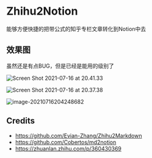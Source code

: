 # Zhihu2Notion
能够方便快捷的把带公式的知乎专栏文章转化到Notion中去

## 效果图

虽然还是有点BUG，但是已经是能用的级别了

![Screen Shot 2021-07-16 at 20.41.33](http://bonky-picture.oss-cn-beijing.aliyuncs.com/uPic/Screen%20Shot%202021-07-16%20at%2020.41.33.png)

![Screen Shot 2021-07-16 at 20.37.38](http://bonky-picture.oss-cn-beijing.aliyuncs.com/uPic/Screen%20Shot%202021-07-16%20at%2020.37.38.png)

![image-20210716204248682](http://bonky-picture.oss-cn-beijing.aliyuncs.com/uPic/image-20210716204248682.png)

## Credits

- https://github.com/Evian-Zhang/Zhihu2Markdown
- https://github.com/Cobertos/md2notion
- https://zhuanlan.zhihu.com/p/360430369
